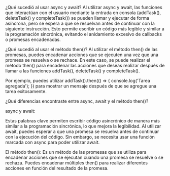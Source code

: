 ¿Qué sucedió al usar async y await?
Al utilizar async y await, las funciones que interactúan con el usuario mediante la entrada en consola (addTask(), deleteTask() y completeTask()) se pueden llamar y ejecutar de forma asíncrona, pero se espera a que se resuelvan antes de continuar con la siguiente instrucción. 
Esto permite escribir un código más legible y similar a la programación sincrónica, evitando el anidamiento excesivo de callbacks o promesas encadenadas.

¿Qué sucedió al usar el método then()?
Al utilizar el método then() de las promesas, puedes encadenar acciones que se ejecuten una vez que una promesa se resuelva o se rechace. En este caso, se puede realizar el método then() para encadenar las acciones que deseas realizar después de llamar a las funciones addTask(), deleteTask() y completeTask().

Por ejemplo, puedes utilizar addTask().then(() => { console.log('Tarea agregada'); }) para mostrar un mensaje después de que se agregue una tarea exitosamente.

¿Qué diferencias encontraste entre async, await y el método then()?

async y await: 

Estas palabras clave permiten escribir código asincrónico de manera más similar a la programación sincrónica, lo que mejora la legibilidad. Al utilizar await, puedes esperar a que una promesa se resuelva antes de continuar con la ejecución del código. Sin embargo, se necesita usar una función marcada con async para poder utilizar await.

El método then(): Es un método de las promesas que se utiliza para encadenar acciones que se ejecutan cuando una promesa se resuelve o se rechaza. Puedes encadenar múltiples then() para realizar diferentes acciones en función del resultado de la promesa.
